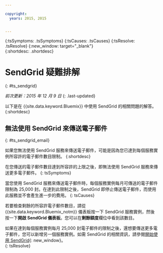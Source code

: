 ```yaml
---

copyright:
  years: 2015, 2015


---
```



{:tsSymptoms: .tsSymptoms}
{:tsCauses: .tsCauses}
{:tsResolve: .tsResolve}
{:new_window: target="_blank"}  
{:shortdesc: .shortdesc}

# SendGrid 疑難排解
{: #ts_sendgrid}

*前次更新：2015 年 12 月 9 日*
{: .last-updated}

以下是在 {{site.data.keyword.Bluemix}} 中使用 SendGrid 的相關問題的解答。
{:shortdesc}


## 無法使用 SendGrid 來傳送電子郵件
{: #ts_sendgrid_email}

如果您無法使用 SendGrid 服務來傳送電子郵件，可能是因為您已達到每個服務實例所容許的電子郵件數目限制。
{:shortdesc}


在您傳送的電子郵件數目達到所容許的上限之後，即無法使用 SendGrid 服務來傳送更多電子郵件。
{: tsSymptoms}


當您使用 SendGrid 服務來傳送電子郵件時，每個服務實例每月可傳送的電子郵件限制為 25,000 封。在達到此限制之後，SendGrid 即停止傳送電子郵件，而使用此服務並不會產生進一步的費用。
{: tsCauses}

若要檢查剩餘的所容許電子郵件數目，請從 {{site.data.keyword.Bluemix_notm}} 儀表板按一下 SendGrid 服務實例，然後按一下**開啟 SendGrid 儀表板**。您可以在**剩餘額度**欄位中看到該數目。


如果在達到每個服務實例每月 25,000 封電子郵件的限制之後，還想要傳送更多電子郵件，您可以新增另一個服務實例。如需 SendGrid 的相關資訊，請參閱[開始使用 SendGrid](https://sendgrid.com/docs/index.html){: new_window}。    
{: tsResolve}

